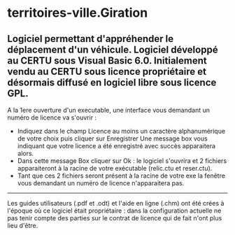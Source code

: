 # territoires-ville.Giration
Logiciel permettant d'appréhender le déplacement d'un véhicule.
Logiciel développé au CERTU sous Visual Basic 6.0.
Initialement vendu au CERTU sous licence propriétaire et désormais diffusé en logiciel libre sous licence GPL.
-------------------------------------------------------------------------------------------------------------
A la 1ere ouverture d'un executable, une interface vous demandant un numéro de licence va s'ouvrir : 
 - Indiquez dans le champ Licence au moins un caractère alphanumérique de votre choix puis cliquer sur Enregistrer
Une message box vous indiquant que votre licence a été enregistré avec succès apparaitera alors.
 - Dans cette message Box cliquer sur Ok : le logiciel s'ouvrira et 2 fichiers apparaiteront à la racine de votre exécutable (relic.ctu et reser.ctu).
 - Tant que ces 2 fichiers seront présent à la racine de votre exe la fenêtre vous demandant un numéro de licence
 n'apparaitera pas.
-------------------------------------------------------------------------------------------------------------
Les guides utilisateurs (.pdf et .odt) et l'aide en ligne (.chm) ont été crées à l'époque où ce logiciel était propriétaire : dans la configuration actuelle ne pas tenir compte des parties sur le contrat de licence qui de fait n'ont plus lieu d'être.
